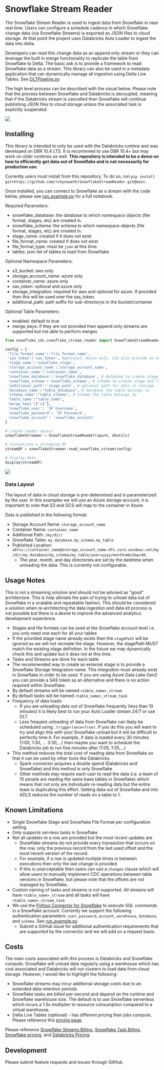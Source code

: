 # Snowflake Stream Reader

The Snowflake Stream Reader is used to ingest data from Snowflake in near real time. Users can configure a schedule cadence in which Snowflake change data (via Snowflake Streams) is exported as JSON files to cloud storage. At that point the project uses Databricks Auto Loader to ingest the data into delta. 

Developers can read this change data as an append only stream or they can leverage the built in merge functionality to replicate the table from Snowflake to Delta. The basic ask is to provide a framework to read Snowflake data as a stream. This library can also be used in a metadata application that can dynamically manage all ingestion using Delta Live Tables. See [DLTPipeline.py](./docs/samples/DLTPipeline.py)

The high level process can be described with the visual below. Please note that the process between Snowflake and Databricks is decoupled, meaning that if the Databricks stream is cancelled then Snowflake will continue publishing JSON files to cloud storage unless the associated task is explicitly suspended.  

<img src="docs/imgs/SnowflakeStreamReaderArchitecture.jpeg"/>

## Installing 
This library is intended to only be used with the Databricks runtime and was developed on DBR 10.4 LTS. It is recommned to use DBR 10.4+ but may work on older runtimes as well. **This repository is intended to be a demo on how to efficiently get data out of Snowflake and is not necessarily for production use.**  

Currently users must install from this repository. To do so, run `pip install git+https://github.com/rchynoweth/SnowflakeStreamReader.git@main`. 

Once installed, you can connect to Snowflake as a stream with the code below, please see [run_example.py](./docs/samples/run_example.py) for a full notebook. 


Required Parameters:
- snowflake_database: the database to which namespace objects (file format, stages, etc) are created in. 
- snowflake_schema: the schema to which namespace objects (file format, stages, etc) are created in. 
- stage_name: created if it does not exist 
- file_format_name: created if does not exist 
- file_format_type: must be `json` at this time. 
- tables: json list of tables to load from Snowflake

Optional Namespace Parameters: 
- s3_bucket: aws only
- storage_account_name: azure only
- container_name: azure only
- sas_token: optional and azure only
- storage_integration: required for aws and optional for azure. If provided then this will be used over the sas_token. 
- additional_path: path suffix for sub-directorys in the bucket/container 

Optional Table Parameters:
- enabled: default to true 
- merge_keys: if they are not provided then append only streams are supported but not able to perform merges 



```python
from snowflake_cdc.snowflake_stream_reader import SnowflakeStreamReader

config = {
 'file_format_name':'file_format_name', 
 'sas_token':'sas_token', #optional, Azure only. Can also provide an existing storage integration name using `storage_integration` option. 
 'stage_name':'snowflake_stage',
 'storage_account_name':'storage_account_name',
 'container_name':'container_name',
 'snowflake_database':'snowflake_database', # database to create stage and file format
 'snowflake_schema':'snowflake_schema', # schema to create stage and file format 
 'additional_path':'stage_path', # optional path for data in storage
 'database_name':"table_database", # database the table belongs to
 'schema_name':"table_schema", # schema the table belongs to 
 'table_name':"table_name", 
 'merge_keys':['id'], 
 'snowflake_user': 'SF Username',
 'snowflake_password': 'SF Password',
 'snowflake_account': 'snowflake_account'
}

# create reader object 
snowflakeStreamer = SnowflakeStreamReader(spark, dbutils)

# instantiate a streaming DF
streamDF = snowflakeStreamer.read_snowflake_stream(config)

# display data 
display(streamDF)
```
<img src="docs/imgs/DisplayData.png">

### Data Layout

The layout of data in cloud storage is pre-determined and is parameterized by the user. In this examples we will use an Azure storage account, it is important to note that S3 and GCS will map to the container in Azure.  

Data is published in the following format: 
- Storage Account Name: `storage_account_name`
- Container Name: `container_name`
- Additional Path: `/my/dir/`
- Snowflake Table: `my_database.my_schema.my_table`
- Published Location: `abfss://container_name@storage_account_name.dfs.core.windows.net/my/dir/my_database/my_schema/my_table/year=yyyy/month=mm/day=dd`.
  - The year, month, and day directories are set by the datetime when unloading the data. This is currently not configurable. 

## Usage Notes  

This is not a streaming solution and should not be advised as "good" architecture. This is help alliviate the pain of trying to unload data out of Snowflake in a scalable and repeatable fashion. This should be considered a solution when re-architecting the data ingestion and data etl process is not possible but there is a desire to improve the advanced analytics development experience. 

- Stages and file formats can be used at the Snowflake account level i.e. you only need one each for all your tables
- If the provided stage name already exists then the `stagePath` will be ignored as we will not recreate the stage. However, the stagePath MUST match the existing stage definition. In the future we may dynamically check this and update but it does not at this time. 
- Tasks and Streams are done for each table 
- The recommended way to create an external stage is to provide a Snowflake Storage Integration name. This integration must already exist in Snowflake in order to be used. If you are using Azure Data Lake Gen2 you can provide a SAS token as an alternative and there is no action required within Snowflake. 
- By default streams will be named `<table_name>_stream`
- By default tasks will be named `<table_name>_stream_task`
- Frequency of data loads:  
  - If you are unloading data out of Snowflake frequently (less than 10 minutes) it is likely best to run your Auto Loader stream 24/7 or use DLT. 
  - Less frequent unloading of data from Snowflake can likely be scheduled using `.trigger(once=True)`. If you do this you will want to try and align this with your Snowflake unload but it will be difficult to perfectly time it. For example, if data is loaded every 30 minutes (1:00, 1:30, ... 3:30,...) then maybe you want to schedule the Databricks job to run five minutes after (1:05, 1:35,...)  
- This method reduces the total cost of reading data from Snowflake so that it can be used by other tools like Databricks.  
  - Spark connector acquires a double spend (Databricks and Snowflake) and this method is only Snowflake 
  - Other methods may require each user to read the data (i.e. a team of 10 people are reading the same base tables in Snowflake) which means that not only are individuals re-reading data but the entire team is duplicating this effort. Getting data out of Snowflake and into ADLS reduces the number of reads on a table to 1.   


## Known Limitations 

- Single Snowflake Stage and Snowflake File Format per configuration setting.  
- Only supports servless tasks in Snowflake 
- Not all updates to a row are provided but the most recent updates are  
  - Snowflake streams do not provide every transaction that occurs on the row, only the previous record from the last used offset and the most recent version of the record.  
  - For example, if a row is updated multiple times in between executions then only the last change is provided  
  - If this is unacceptable then users can use a `changes` clause which will allow users to manually implement CDC operations between table versions in Snowflake, but please note that the offsets are not managed by Snowflake.   
- Custom naming of tasks and streams is not supported. All streams will have `<table_name>_stream` and all tasks will have `<table_name>_stream_task`  
- We use the [Python Connector for Snowflake](https://docs.snowflake.com/en/user-guide/python-connector-example.html#connecting-to-snowflake) to execute SQL commands in a Snowflake account. Currently we support the following authentication parameters: `user`, `password`, `account`, `warehouse`, `database`, and `schema`. See [run_example.py](docs/samples/run_example.py) 
  - Submit a GitHub issue for additional authentication requirements that are supported by the connector and we will add on a request basis.  

## Costs 

The main costs associated with this process is Databricks and Snowflake compute. Snowflake will unload data regularly using a warehouse which has cost associated and Databricks will run clusters to load data from cloud storage. However, I would like to highlight the following:
- Snowflake streams may incur additional storage costs due to an extended data retention periods.
- Snowflake tasks are billed per-second and depend on the runtime and Snowflake warehouse size. The default is to use Snowflake serverless which incurs a 1.5x multiplier to resource consumption compared to a virtual warehouse.  
- Delta Live Tables (optional) - has different pricing than jobs compute. Please reference this [pricing page](https://www.databricks.com/product/delta-live-tables-pricing-azure).  


Please reference [Snowflake Streams Billing](https://docs.snowflake.com/en/user-guide/streams-intro.html#billing-for-streams), [Snowflake Task Billing](https://docs.snowflake.com/en/user-guide/tasks-intro.html#billing-for-task-runs), [Snowflake pricing](https://www.snowflake.com/pricing/), and [Databricks Pricing](https://www.databricks.com/product/aws-pricing).   


## Development 
Please submit feature requests and issues through GitHub. 

